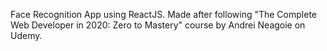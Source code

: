 Face Recognition App using ReactJS. Made after following "The Complete Web Developer in 2020: Zero to Mastery" course by Andrei Neagoie on Udemy.
